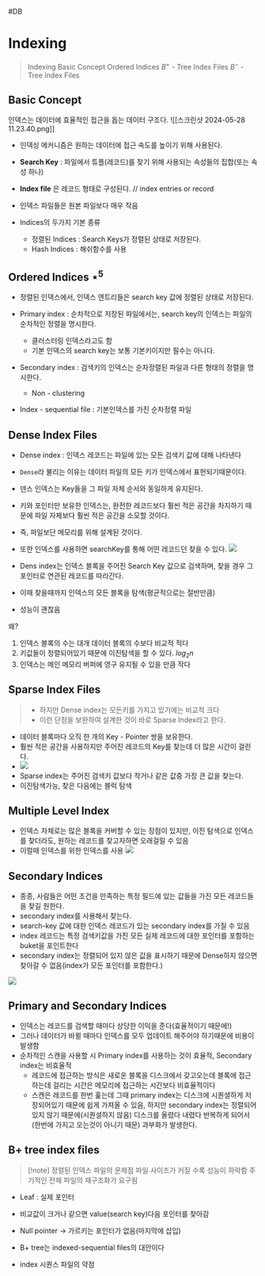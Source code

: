 #DB 
# Indexing
> Indexing Basic Concept
> Ordered Indices
> $B^{+}$ - Tree Index Files
> $B^{-}$ - Tree Index Files 


## Basic Concept
인덱스는 데이터에 효율적인 접근을 돕는 데이터 구조다.
![[스크린샷 2024-05-28 11.23.40.png]]


- 인덱싱 메커니즘은 원하는 데이터에 접근 속도를 높이기 위해 사용된다.

- __Search Key__ : 파일에서 튜플(레코드)를 찾기 위해 사용되는 속성들의 집합(또는 속성 하나)

- __Index file__ 은 레코드 형태로 구성된다. // index entries or record

- 인덱스 파일들은 원본 파일보다 매우 작음

- Indices의 두가지 기본 종류
	- 정렬된 Indices : Search Keys가 정렬된 상태로 저장된다.
	- Hash Indices : 해쉬함수를 사용

## Ordered Indices $\star^5$ 
- 정렬된 인덱스에서, 인덱스 엔트리들은 search key 값에 정렬된 상태로 저장된다.

- Primary index : 순차적으로 저장된 파일에서는, search key의 인덱스는 파일의 순차적인 정렬을 명시한다.
	- 클러스터링 인덱스라고도 함
	- 기본 인덱스의 search key는 보통 기본키이지만 필수는 아니다.

- Secondary index : 검색키의 인덱스는 순차정렬된 파일과 다른 형태의 정렬을 명시한다.
	- Non - clustering

- Index - sequential file : 기본인덱스를 가진 순차정렬 파일 

## Dense Index Files 
- Dense index : 인덱스 레코드는 파일에 있는 모든 검색키 값에 대해 나타낸다
- `Dense`라 불리는 이유는 데이터 파일의 모든 키가 인덱스에서 표현되기때문이다.
- 덴스 인덱스는 Key들을 그 파일 자체 순서와 동일하게 유지된다.
- 키와 포인터만 보유한 인덱스는, 완전한 레코드보다 훨씬 적은 공간을 차지하기 때문에 파일 자체보다 훨씬 적은 공간을 소모할 것이다.
- 즉, 파일보단 메모리를 위해 설계된 것이다.
- 또한 인덱스를 사용하면 searchKey를 통해 어떤 레코드던 찾을 수 있다.
![](https://lucid.app/publicSegments/view/7203baa6-7dce-4f04-98f1-f66ad6cb09d3/image.png)

- Dens index는 인덱스 블록을 주어진 Search Key 값으로 검색하며, 찾을 경우 그 포인터로 연관된 레코드를 따라간다.
- 이때 찾을때까지 인덱스의 모든 블록을 탐색(평균적으로는 절반만큼)
- 성능이 괜찮음

왜?
1. 인덱스 블록의 수는 대개 데이터 블록의 수보다 비교적 적다
2. 키값들이 정렬되어있기 때문에 이진탐색을 할 수 있다. $log_2n$
3. 인덱스는 메인 메모리 버퍼에 영구 유지될 수 있을 만큼 작다

## Sparse Index Files 
> - 하지만 Dense index는 모든키를 가지고 있기에는 비교적 크다
> - 이런 단점을 보완하여 설계한 것이 바로 Sparse Index라고 한다.


- 데이터 블록마다 오직 한 개의 Key - Pointer 쌍을 보유한다.
- 훨씬 적은 공간을 사용하지만 주어진 레코드의 Key를 찾는데 더 많은 시간이 걸린다.
- ![](https://lucid.app/publicSegments/view/b86349a6-1468-49be-bc4f-893c5ec5fe19/image.png)
- Sparse index는 주어진 검색키 값보다 작거나 같은 값중 가장 큰 값을 찾는다.
- 이진탐색가능, 찾은 다음에는 블럭 탐색

## Multiple Level Index
-  인덱스 자체로는 많은 블록을 커버할 수 있는 장점이 있지만, 이진 탐색으로 인덱스를 찾더라도, 원하는 레코드를 찾고자하면 오래걸릴 수 있음
- 이럴때 인덱스를 위한 인덱스를 사용
![](https://lucid.app/publicSegments/view/395be250-b56a-4507-896c-9b217e909e79/image.png)

## Secondary Indices
- 종종, 사람들은 어떤 조건을 만족하는 특정 필드에 있는 값들을 가진 모든 레코드들을 찾길 원한다.
- secondary index를 사용해서 찾는다.
- search-key 값에 대한 인덱스 레코드가 있는 secondary index를 가질 수 있음
- index 레코드는 특정 검색키값을 가진 모든 실제 레코드에 대한 포인터를 포함하는 buket을 포인트한다
- secondary index는 정렬되어 있지 않은 값을 표시하기 때문에 Dense하지 않으면 찾아갈 수 없음(index가 모든 포인터를 포함한다.)

![](https://i.imgur.com/j31YaU4.png)

## Primary and Secondary Indices
- 인덱스는 레코드를 검색할 때마다 상당한 이익을 준다(효율적이기 때문에!)
- 그러나 데이터가 바뀔 때마다 인덱스를 모두 업데이트 해주어야 하기때문에 비용이 발생함
- 순차적인 스캔을 사용할 시 Primary index를 사용하는 것이 효율적, Secondary index는 비효율적
	- 레코드에 접근하는 방식은 새로운 블록을 디스크에서 갖고오는데 블록에 접근하는데 걸리는 시간은 메모리에 접근하는 시간보다 비효율적이다
	- 스캔은 레코드를 한번 훑는데 그때 primary index는 디스크에 시퀀셜하게 저장되어있기 때문에 쉽게 가져올 수 있음, 하지만 secondary index는 정렬되어있지 않기 때문에(시퀀셜하지 않음) 디스크를 올렸다 내렸다 반복하게 되어서 (한번에 가지고 오는것이 아니기 때문) 과부화가 발생한다.

## B+ tree index files
> [!note] 정렬된 인덱스 파일의 문제점 
> 파일 사이즈가 커질 수록 성능이 하락함
> 주기적인 전체 파일의 재구조화가 요구됨

- Leaf : 실제 포인터
- 비교값이 크거나 같으면 value(search key)다음 포인터를 찾아감
- Null pointer -> 가르키는 포인터가 없음(마지막에 삽입)

- B+ tree는 indexed-sequential files의 대안이다
- index 시퀀스 파일의 약점